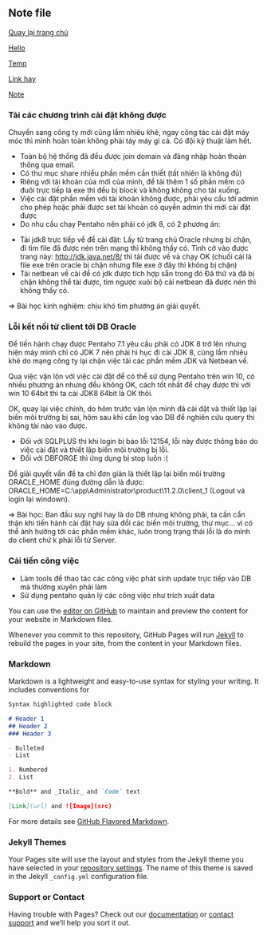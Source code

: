 ## Note file
[Quay lại trang chủ](https://phamkhactuy.github.io/tuypk.github.io/index.html)

[Hello](https://phamkhactuy.github.io/tuypk.github.io/hello.html)

[Temp](https://phamkhactuy.github.io/tuypk.github.io/temp.html)

[Link hay](https://phamkhactuy.github.io/tuypk.github.io/linkhay.html)

[Note](https://phamkhactuy.github.io/tuypk.github.io/note.html)


### Tải các chương trình cài đặt không được

Chuyển sang công ty mới cũng lắm nhiêu khê, ngay công tác cài đặt máy móc thì mình hoàn toàn không phải táy máy gì cả. Có đội kỹ thuật làm hết.
* Toàn bộ hệ thống đã đều được join domain và đăng nhập hoàn thoàn thông qua email.
* Có thư mục share nhiều phần mềm cần thiết (tất nhiên là không đủ)
* Riêng với tài khoản của mới của mình, để tải thêm 1 số phần mềm có đuôi trực tiếp là exe thì đều bị block và không không cho tải xuống.
* Việc cài đặt phần mềm với tài khoản không được, phải yêu cầu tới admin cho phép hoặc phải được set tài khoản có quyền admin thì mới cài đặt được
* Do nhu cầu chạy Pentaho nên phải có jdk 8, có 2 phương án:
- Tải jdk8 trực tiếp về để cài đặt:
Lấy từ trang chủ Oracle nhưng bị chặn, đi tìm file đã được nén trên mạng thì không thấy có. Tình cờ vào được trang này: http://jdk.java.net/8/  thì tải được về và chạy OK (chuối cái là file exe trên oracle bị chặn nhưng file exe ở đây thì không bị chặn)
- Tải netbean về cài để có jdk được tích hợp sẵn trong đó
Đã thử và đã bị chặn không thể tài được, tìm ngược xuôi bộ cài netbean đã được nén thì không thấy có.

=> Bài học kinh nghiệm: chịu khó tìm phương án giải quyết.

### Lỗi kết nối từ client tới DB Oracle
Để tiến hành chạy được Pentaho 7.1 yêu cầu phải có JDK 8 trở lên nhưng hiện máy mình chỉ có JDK 7 nên phải hì hục đi cài JDK 8, cũng lắm nhiêu khê do mạng công ty lại chặn việc tải các phần mềm JDK và Netbean về.

Qua việc vận lộn với việc cài đặt để có thể sử dụng Pentaho trên win 10, có nhiều phương án nhưng đều không OK, cách tốt nhất để chạy được thì với win 10 64bit thì ta cài JDK8 64bit là OK thôi.

OK, quay lại việc chính, do hôm trước vận lộn mình đã cài đặt và thiết lập lại biến môi trường bị sai, hôm sau khi cần log vào DB để nghiên cứu query thì không tài nào vào được. 
- Đối với SQLPLUS thì khi login bị báo lỗi 12154, lỗi này được thông báo do việc cài đặt và thiết lập biến môi trường bị lỗi.
- Đối với DBFORGE thì ứng dụng bị stop luôn :(

Để giải quyết vấn đề ta chỉ đơn giản là thiết lập lại biến môi trường ORACLE_HOME đúng đường dẫn là được: ORACLE_HOME=C:\app\Administrator\product\11.2.0\client_1   (Logout và login lại windown).

=> Bài học: Ban đầu suy nghĩ hay là do DB nhưng không phải, ta cần cẩn thận khi tiến hành cài đặt hay sửa đổi các biến môi trường, thư mục... vì có thể ảnh hưởng tới các phần mềm khác, luôn trong trạng thái lỗi là do mình do client chứ k phải lỗi từ Server.

### Cải tiến công việc

- Làm tools để thao tác các công việc phát sinh update trực tiếp vào DB mà thường xuyên phải làm
- Sử dụng pentaho quản lý các công việc như trích xuất data




You can use the [editor on GitHub](https://github.com/phamkhactuy/tuypk.github.io/edit/master/index.md) to maintain and preview the content for your website in Markdown files.

Whenever you commit to this repository, GitHub Pages will run [Jekyll](https://jekyllrb.com/) to rebuild the pages in your site, from the content in your Markdown files.

### Markdown

Markdown is a lightweight and easy-to-use syntax for styling your writing. It includes conventions for

```markdown
Syntax highlighted code block

# Header 1
## Header 2
### Header 3

- Bulleted
- List

1. Numbered
2. List

**Bold** and _Italic_ and `Code` text

[Link](url) and ![Image](src)
```

For more details see [GitHub Flavored Markdown](https://guides.github.com/features/mastering-markdown/).

### Jekyll Themes

Your Pages site will use the layout and styles from the Jekyll theme you have selected in your [repository settings](https://github.com/phamkhactuy/tuypk.github.io/settings). The name of this theme is saved in the Jekyll `_config.yml` configuration file.

### Support or Contact

Having trouble with Pages? Check out our [documentation](https://help.github.com/categories/github-pages-basics/) or [contact support](https://github.com/contact) and we’ll help you sort it out.
